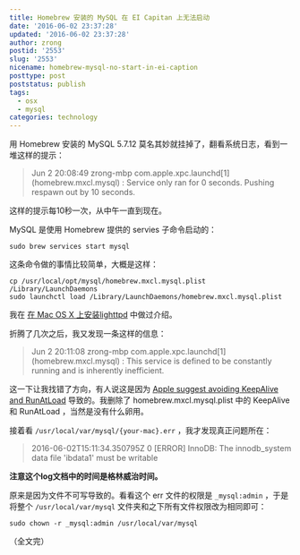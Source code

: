 ```yaml
---
title: Homebrew 安装的 MySQL 在 EI Capitan 上无法启动
date: '2016-06-02 23:37:28'
updated: '2016-06-02 23:37:28'
author: zrong
postid: '2553'
slug: '2553'
nicename: homebrew-mysql-no-start-in-ei-caption
posttype: post
poststatus: publish
tags:
  - osx
  - mysql
categories: technology
---
```


用 Homebrew 安装的 MySQL 5.7.12 莫名其妙就挂掉了，翻看系统日志，看到一堆这样的提示：

> Jun  2 20:08:49 zrong-mbp com.apple.xpc.launchd\[1\] (homebrew.mxcl.mysql) <Notice>: Service only ran for 0 seconds. Pushing respawn out by 10 seconds.

这样的提示每10秒一次，从中午一直到现在。<!--more-->

MySQL 是使用 Homebrew 提供的 servies 子命令启动的：

```
sudo brew services start mysql
```

这条命令做的事情比较简单，大概是这样：

```
cp /usr/local/opt/mysql/homebrew.mxcl.mysql.plist /Library/LaunchDaemons
sudo launchctl load /Library/LaunchDaemons/homebrew.mxcl.mysql.plist
```

我在 [在 Mac OS X 上安装lighttpd][1] 中做过介绍。

折腾了几次之后，我又发现一条这样的信息：

> Jun  2 20:11:08 zrong-mbp com.apple.xpc.launchd\[1\] (homebrew.mxcl.mysql) <Notice>: This service is defined to be constantly running and is inherently inefficient.

这一下让我找错了方向，有人说这是因为 [Apple suggest avoiding KeepAlive and RunAtLoad][2] 导致的。我删除了 homebrew.mxcl.mysql.plist 中的 KeepAlive 和 RunAtLoad ，当然是没有什么卵用。

接着看 `/usr/local/var/mysql/{your-mac}.err` ，我才发现真正问题所在：

> 2016-06-02T15:11:34.350795Z 0 \[ERROR\] InnoDB: The innodb\_system data file 'ibdata1' must be writable

**注意这个log文档中的时间是格林威治时间。**

原来是因为文件不可写导致的。看看这个 err 文件的权限是 `_mysql:admin` ，于是将整个 `/usr/local/var/mysql` 文件夹和之下所有文件权限改为相同即可：

```
sudo chown -r _mysql:admin /usr/local/var/mysql
```

（全文完）

[1]: http://blog.zengrong.net/post/2127.html
[2]: http://apple.stackexchange.com/a/159537

